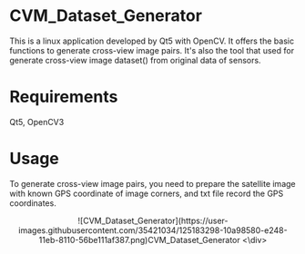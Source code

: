# CVM_Dataset_Generator
This is a linux application developed by Qt5 with OpenCV. It offers the basic functions to generate cross-view image pairs.
It's also the tool that used for generate cross-view image dataset() from original data of sensors.

# Requirements
Qt5, OpenCV3

# Usage
To generate cross-view image pairs, you need to prepare the satellite image with known GPS coordinate of image corners, and txt file record the GPS coordinates. 

<div align=center> ![CVM_Dataset_Generator](https://user-images.githubusercontent.com/35421034/125183298-10a98580-e248-11eb-8110-56be111af387.png)CVM_Dataset_Generator <\div>
